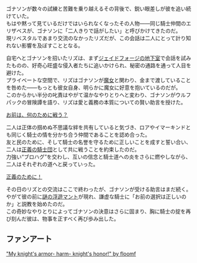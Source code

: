 <!-- title: 名誉と正義 -->
<!-- relationship: Friends -->

ゴナソンが数々の試練と苦難を乗り越えるその背後で、鋭い眼差しが彼を追い続けていた。  
もはや黙って見ているだけではいられなくなったその人物――同じ騎士仲間のエリザベスが、ゴナソンに「二人きりで話がしたい」と呼びかけてきたのだ。  
現リベスタルであまり交流のなかったリズだが、この会話は二人にとって計り知れない影響を及ぼすこととなる。

自宅へとゴナソンを招いたリズは、まず[ジェイドフォージの地下室](https://youtu.be/alQr5XqoUPs?t=9708)で会話を試みたものの、好奇心旺盛な侵入者たちに追いかけられ、秘密の通路を通って人目を避けた。  
プライベートな空間で、リズはゴナソンが[魔女](https://youtu.be/alQr5XqoUPs?t=9885)と関わり、金まで渡していることを咎めた――もっとも彼女自身、明らかに魔女に好意を抱いているのだが。  
このからかい半分の叱責はやがて温かなやりとりへと変わり、ゴナソンがウルフパックの冒険譚を語り、リズは愛と義務の本質についての賢い助言を授けた。

[お前は、何のために戦う？](#embed:https://youtu.be/alQr5XqoUPs?t=10749)

二人は正体の掴めぬ不思議な絆を共有していると気づき、ロアやイマーキンドとも同じく騎士の情を分かち合う仲間であることを認め合った。  
友と民のために、そして騎士の名誉を守るために正しいことを成すと誓い合い、二人は[正義の騎士団](https://youtu.be/alQr5XqoUPs?t=10950)として共に戦うことを約束したのだ。  
力強い“ブロハグ”を交わし、互いの信念と騎士道への炎をさらに燃やしながら、二人はそれぞれの道へと戻っていった。

[正義のために！](#embed:https://youtu.be/alQr5XqoUPs?t=11090)

その日のリズとの交流はここで終わったが、ゴナソンが受ける助言はまだ続く。  
やがて彼の前に[謎の浮遊マント](https://youtu.be/alQr5XqoUPs?t=11687)が現れ、謙虚な騎士に「お前の選択は正しいのか」と説教を始めたのだ。  
この奇妙なやりとりによってゴナソンの決意はさらに固まり、胸に騎士の掟を再び刻んだ彼は、物事を正すべく再び歩み出した。

## ファンアート

["My knight's armor- harm- knight's honor!" by floomf](https://x.com/fluumf/status/1920463783882891312)

